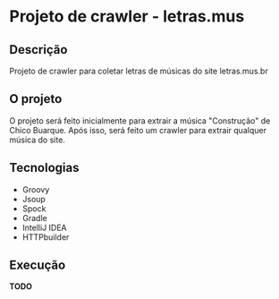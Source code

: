 # Projeto de crawler - letras.mus

## Descrição
Projeto de crawler para coletar letras de músicas do site letras.mus.br

## O projeto
O projeto será feito inicialmente para extrair a música "Construção" de Chico Buarque. Após isso, será feito um crawler para extrair qualquer música do site.

## Tecnologias
- Groovy
- Jsoup
- Spock
- Gradle
- IntelliJ IDEA
- HTTPbuilder

## Execução
**TODO**
